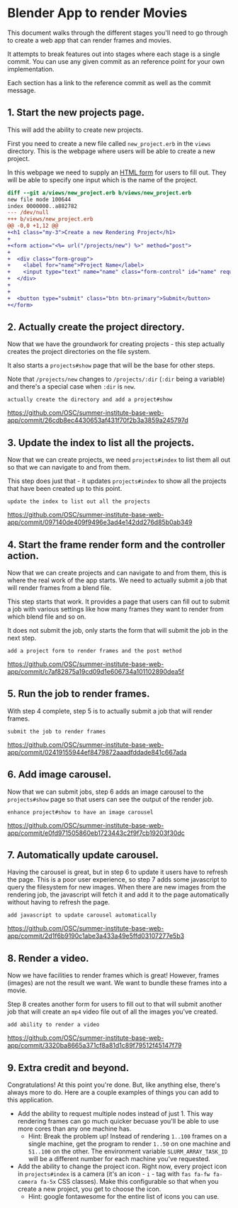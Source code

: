 # Blender App to render Movies

This document walks through the different stages you'll need to go through
to create a web app that can render frames and movies.

It attempts to break features out into stages where each stage is a
single commit.  You can use any given commit as an reference point
for your own implementation.

Each section has a link to the reference commit as well as the commit
message.

## 1. Start the new projects page.

This will add the ability to create new projects. 

First you need to create a new file called `new_project.erb` in the `views` directory.
This is the webpage where users will be able to create a new project.

In this webpage we need to supply an [HTML form] for users to fill out.
They will be able to specify one input which is the name of the project.


```diff
diff --git a/views/new_project.erb b/views/new_project.erb
new file mode 100644
index 0000000..a882782
--- /dev/null
+++ b/views/new_project.erb
@@ -0,0 +1,12 @@
+<h1 class="my-3">Create a new Rendering Project</h1>
+
+<form action="<%= url("/projects/new") %>" method="post">
+
+  <div class="form-group">
+    <label for="name">Project Name</label>
+    <input type="text" name="name" class="form-control" id="name" required>
+  </div>
+
+
+  <button type="submit" class="btn btn-primary">Submit</button>
+</form>
```


## 2. Actually create the project directory.

Now that we have the groundwork for creating projects - this
step actually creates the project directories on the file system.

It also starts a `projects#show` page that will be the base for other
steps.

Note that `/projects/new` changes to `/projects/:dir`
(`:dir` being a variable) and there's a special case when `:dir` is `new`.

`actually create the directory and add a project#show`

https://github.com/OSC/summer-institute-base-web-app/commit/26cdb8ec4430653af431f70f2b3a3859a245797d


## 3. Update the index to list all the projects.

Now that we can create projects, we need `projects#index` to list
them all out so that we can navigate to and from them.

This step does just that - it updates `projects#index` to show
all the projects that have been created up to this point.

`update the index to list out all the projects`

https://github.com/OSC/summer-institute-base-web-app/commit/097140de409f9496e3ad4e142dd276d85b0ab349


## 4. Start the frame render form and the controller action.

Now that we can create projects and can navigate to and from them,
this is where the real work of the app starts.  We need to actually
submit a job that will render frames from a blend file.

This step starts that work. It provides a page that users can fill out
to submit a job with various settings like how many frames they want to
render from which blend file and so on.

It does not submit the job, only starts the form that will submit the
job in the next step.

`add a project form to render frames and the post method`

https://github.com/OSC/summer-institute-base-web-app/commit/c7af82875a19cd09d1e606734a101102890dea5f


## 5. Run the job to render frames.

With step 4 complete, step 5 is to actually submit a job that will
render frames.

`submit the job to render frames`

https://github.com/OSC/summer-institute-base-web-app/commit/02419155944ef8479872aaadfddade841c667ada

## 6. Add image carousel.

Now that we can submit jobs, step 6 adds an image carousel to the `projects#show`
page so that users can see the output of the render job.

`enhance project#show to have an image carousel`

https://github.com/OSC/summer-institute-base-web-app/commit/e0fd971505860eb1723443c2f9f7cb19203f30dc


## 7. Automatically update carousel.

Having the carousel is great, but in step 6 to update it users have to
refresh the page. This is a poor user experience, so step 7 adds some javascript
to query the filesystem for new images. When there are new images from the rendering
job, the javascript will fetch it and add it to the page automatically without
having to refresh the page.

`add javascript to update carousel automatically`

https://github.com/OSC/summer-institute-base-web-app/commit/2d1f6b9190c1abe3a433a49e5ffd03107277e5b3


## 8. Render a video.

Now we have facilities to render frames which is great! However, frames
(images) are not the result we want. We want to bundle these frames into
a movie.

Step 8 creates another form for users to fill out to that will submit
another job that will create an `mp4` video file out of all the images
you've created.

`add ability to render a video`

https://github.com/OSC/summer-institute-base-web-app/commit/3320ba8665a371cf8a81d1c89f79512f45147f79

## 9. Extra credit and beyond.

Congratulations! At this point you're done. But, like anything else, there's always
more to do. Here are a couple examples of things you can add to this application.

* Add the ability to request multiple nodes instead of just 1.  This way rendering
  frames can go much quicker becuase you'll be able to use more cores than any one
  machine has.
    * Hint: Break the problem up! Instead of rendering `1..100` frames on a single
      machine, get the program to render `1..50` on one machine and `51..100` on
      the other.  The environment variable `SLURM_ARRAY_TASK_ID` will be a different
      number for each machine you've requested.
* Add the ability to change the project icon. Right now, every project icon in `projects#index`
  is a camera (it's an icon - `i` - tag with `fas fa-fw fa-camera fa-5x` CSS classes).
  Make this configurable so that when you create a new project, you get to choose the icon.
    * Hint: google fontawesome for the entire list of icons you can use.


[HTML Form]: https://developer.mozilla.org/en-US/docs/Web/HTML/Element/form